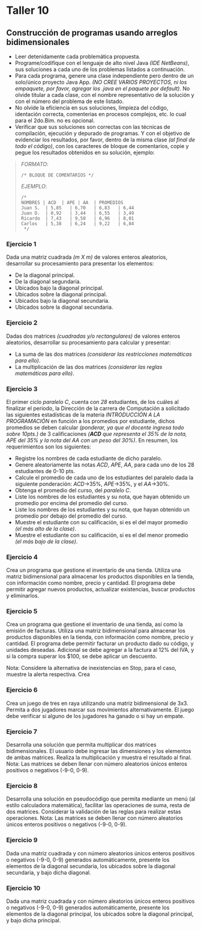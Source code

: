 # Taller 10

## Construcción de programas usando arreglos bidimensionales

* Leer detenidamente cada problemática propuesta.
* Programe/codifíque con el lenguaje de alto nivel Java _*(IDE NetBeans)*_, sus soluciones a cada uno de los problemas listados a continuación. 
* Para cada programa, genere una clase independiente pero dentro de un solo/único proyecto Java App. _(NO CREE VARIOS PROYECTOS, ni los empaquete, por favor, agregar los .java en el paquete por default)_. No olvide titular a cada clase, con el nombre representativo de la solución y con el número del problema de este listado. 
* No olvide la eficiencia en sus soluciones, limpieza del código, identación correcta, comenterias en procesos complejos, etc. lo cual para el 2do.Bim. no es opcional. 
* Verificar que sus soluciones son correctas con las técnicas de compilación, ejecución y depurado de programas. Y con el objetivo de evidenciar los resultados, por favor, dentro de la misma clase _(al final de todo el código)_, con los caracteres de bloque de comentarios, copie y pegue los resultados obtenidos en su solución, ejemplo: 

> *FORMATO*:
> ```
> /* BLOQUE DE COMENTARIOS */
> ```
> 
> *EJEMPLO*:
> ```
> /* 
> NOMBRES | ACD  | APE | AA  | PROMEDIOS
> Juan S.  | 5,85   | 6,70   | 6,83   | 6,44   
> Juan D.  | 0,92   | 3,44   | 6,55   | 3,49   
> Ricardo  | 7,43   | 9,50   | 6,96   | 8,01   
> Carlos   | 5,38   | 6,24   | 9,22   | 6,84    
>  */ 
> ```

### Ejercicio 1

Dada una matriz cuadrada _*(m X m)*_ de valores enteros aleatorios, desarrollar su procesamiento para presentar los elementos: 

- De la diagonal principal.
- De la diagonal segundaria.
- Ubicados bajo la diagonal principal.
- Ubicados sobre la diagonal principal.
- Ubicados bajo la diagonal secundaria.
- Ubicados sobre la diagonal secundaria.

### Ejercicio 2

Dadas dos matrices _(cuadradas y/o rectangulares)_ de valores enteros aleatorios, desarrollar su procesamiento para calcular y presentar:

- La suma de las dos matrices _(considerar las restricciones matemáticas para ello)_. 
- La multiplicación de las dos matrices _(considerar las reglas matemáticas para ello)_. 

### Ejercicio 3

El primer ciclo _paralelo C_, cuenta con *28* estudiantes, de los cuáles al finalizar el periodo, la Dirección de la carrera de Computación a solicitado las siguientes estadísticas de la materia *INTRODUCCIÓN A LA PROGRAMACIÓN* en función a los promedios por estudiante, dichos promedios se deben calcular _(ponderar, ya que el docente ingresa todo sobre 10pts.)_ de 3 calificaciones _(**ACD** que representa el *35%* de la nota, *APE* del *35%* y la nota del *AA* con un peso del *30%*)_. En resumen, los requerimientos son los siguientes: 

- Registre los nombres de cada estudiante de dicho paralelo.
- Genere aleatoriamente las notas *ACD*, *APE*, *AA*, para cada uno de los 28 estudiantes de 0-10 pts. 
- Calcule el promedio de cada uno de los estudiantes del paralelo dada la siguiente ponderación: *ACD*->35%, *APE*->35%, y el *AA*->30%.
- Obtenga el promedio del curso, del _paralelo C_. 
- Liste los nombres de los estudiantes y su nota, que hayan obtenido un promedio por encima del promedio del curso. 
- Liste los nombres de los estudiantes y su nota, que hayan obtenido un promedio por debajo del promedio del curso. 
- Muestre el estudiante con su calificación, si es el del mayor promedio _(el más alto de la clase)_. 
- Muestre el estudiante con su calificación, si es el del menor promedio _(el más bajo de la clase)_. 

### Ejercicio 4

Crea un programa que gestione el inventario de una tienda. Utiliza una matriz bidimensional para almacenar los productos disponibles en la tienda, con información como nombre, precio y cantidad. El programa debe permitir agregar nuevos productos, actualizar existencias, buscar productos y eliminarlos.

### Ejercicio 5

Crea un programa que gestione el inventario de una tienda, así como la emisión de facturas. Utiliza una matriz bidimensional para almacenar los productos disponibles en la tienda, con información como nombre, precio y cantidad. El programa debe permitir facturar un producto dado su código, y unidades deseadas. Adicional se debe agregar a la factura al 12% del IVA, y si la compra superar los $100, se debe aplicar un descuento. 

Nota: Considere la alternativa de inexistencias en Stop, para el caso, muestre la alerta respectiva. 
Crea 

### Ejercicio 6

Crea un juego de tres en raya utilizando una matriz bidimensional de 3x3. Permita a dos jugadores marcar sus movimientos alternativamente. El juego debe verificar si alguno de los jugadores ha ganado o si hay un empate.

### Ejercicio 7

Desarrolla una solución que permita multiplicar dos matrices bidimensionales. El usuario debe ingresar las dimensiones y los elementos de ambas matrices. Realiza la multiplicación y muestra el resultado al final. Nota: Las matrices se deben llenar con número aleatorios únicos enteros positivos o negativos (-9-0, 0-9).


### Ejercicio 8

Desarrolla una solución en pseudocódigo que permita mediante un menú (al estilo calculadora matemática), facilitar las operaciones de suma, resta de dos matrices. Considerar la validación de las reglas para realizar estas operaciones. Nota: Las matrices se deben llenar con número aleatorios únicos enteros positivos o negativos (-9-0, 0-9).

### Ejercicio 9

Dada una matriz cuadrada y con número aleatorios únicos enteros positivos o negativos (-9-0, 0-9) generados automáticamente, presente los elementos de la diagonal secundaria, los ubicados sobre la diagonal secundaria, y bajo dicha diagonal.

### Ejercicio 10

Dada una matriz cuadrada y con número aleatorios únicos enteros positivos o negativos (-9-0, 0-9) generados automáticamente, presente los elementos de la diagonal principal, los ubicados sobre la diagonal principal, y bajo dicha principal.

